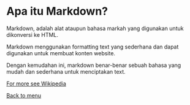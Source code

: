 # Apa itu Markdown?

Markdown, adalah alat ataupun bahasa markah yang digunakan untuk dikonversi ke HTML.

Markdown menggunakan formatting text yang sederhana dan dapat digunakan untuk membuat konten website.

Dengan kemudahan ini, markdown benar-benar sebuah bahasa yang mudah dan sederhana untuk menciptakan text. 

[For more see Wikipedia](https://id.wikipedia.org/wiki/Markdown#%3A%7E%3Atext%3DMarkdown_adalah_bahasa_markah_ringan%2Cyang_memiliki_nama_yang_serupa.?wprov=sfla1)

[Back to menu](/)
